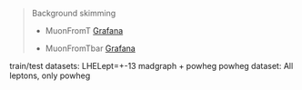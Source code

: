 > Background skimming
> 
> - MuonFromT [Grafana](https://monit-grafana.cern.ch/d/cmsTMDetail/cms-task-monitoring-task-view?orgId=11&var-user=pviscone&var-task=230428_141651%3Apviscone_crab_TTbar_SemileptonicMuonsFromT_NoCKM_skim&from=1682687811000&to=now)
> 
> - MuonFromTbar [Grafana](https://monit-grafana.cern.ch/d/cmsTMDetail/cms-task-monitoring-task-view?orgId=11&var-user=pviscone&var-task=230428_141856%3Apviscone_crab_TTbar_SemileptonicMuonsFromTbar_NoCKM_skim&from=1682687936000&to=now)


train/test datasets: LHELept=+-13 madgraph + powheg
powheg dataset: All leptons, only powheg
